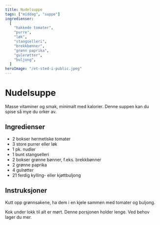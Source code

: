 ```yaml
---
title: Nudelsuppe
tags: ["middag", "suppe"]
ingredienser:
  [
    "hakkede tomater",
    "purre",
    "løk",
    "stangselleri",
    "brekkbønner",
    "grønn paprika",
    "gulerøtter",
    "buljong",
  ]
heroImage: "/et-sted-i-public.jpeg"
---
```


# Nudelsuppe

Masse vitaminer og smak, minimalt med kalorier. Denne suppen kan du spise så mye du orker av.

## Ingredienser

- 2 bokser hermetiske tomater
- 3 store purrer eller løk
- 1 pk. nudler
- 1 bunt stangselleri
- 2 bokser grønne bønner, f.eks. brekkbønner
- 2 grønne paprika
- 4 gulrøtter
- 21 ferdig kylling- eller kjøttbuljong

## Instruksjoner

Kutt opp grønnsakene, ha dem i en kjele sammen med tomater og buljong.

Kok under lokk til alt er mørt. Denne porsjonen holder lenge. Ved behov lager du mer.

